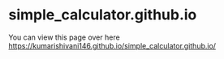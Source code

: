 # simple_calculator.github.io

You can view this page over here https://kumarishivani146.github.io/simple_calculator.github.io/
